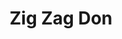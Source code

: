 --- 
title: "Zig Zag Don"
publishdate: "2019-3-17T16:48:46+02:00"
src: "https://365manga.net/manga/zig-zag-don"
image: "https://data.365manga.net/images/thumbnails/24608-zig-zag-don.jpg"
description: "Ichina is a 2nd year high school student. She lives with her mother Youko who she hates with a passion. After getting dumped by her boyfriend she ends up having a one-night stand with her best friend Sekitani who also recently broke up with his long-time girlfriend. Will they become more than friends? And who is the strange guy who's waiting at home with Youko when she gets back?"
---